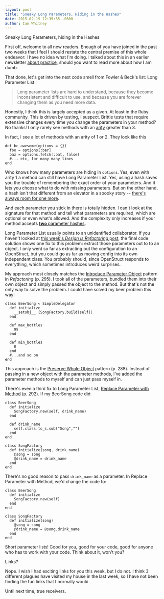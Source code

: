 ```yaml
---
layout: post
title: "Sneaky Long Parameters, Hiding in the Hashes"
date: 2015-02-19 12:35:35 -0600
author: Ian Whitney
---
```


Sneaky Long Parameters, hiding in the Hashes

First off, welcome to all new readers. Enough of you have joined in the past two weeks that I feel I should restate the central premise of this whole endeavor: I have no idea what I'm doing. I talked about this in an earlier newsletter [about practice](http://tinyletter.com/ianwhitney/letters/practice-and-being-dumb), should you want to read more about how I am dumb.

That done, let's get into the next code smell from Fowler & Beck's list: Long Parameter List.

> Long parameter lists are hard to understand, because they become inconsistent and difficult to use, and because you are forever changing them as you need more data.

Honestly, I think this is largely accepted as a given. At least in the Ruby community. This is driven by testing, I suspect. Brittle tests that require extensive changes every time you change the parameters in your method? No thanks! I only rarely see methods with an [arity](https://en.wikipedia.org/wiki/Arity) greater than 3.

In fact, I see a lot of methods with an arity of 1 or 2. They look like this

```
def be_awesome(options = {})
  foo = options[:bar]
  baz = options.fetch(:bat, false)
  #... etc, for many many lines
end
```

Who knows how many parameters are hiding in `options`. Yes, even with arity 1 a method can still have Long Parameter List. Yes, using a hash saves you the trouble of remembering the exact order of your parameters. And it lets you choose what to do with missing parameters. But on the other hand, a hash isn't that different from an elevator in a spooky story -- [there's always room for one more](http://www.snopes.com/horrors/ghosts/onemore.asp).

And each parameter you stick in there is totally hidden. I can't look at the signature for that method and tell what parameters are required, which are optional or even what's allowed. And the complexity only increases if your method accepts [**two** parameter hashes](http://apidock.com/rails/ActionView/Helpers/DateHelper/date_select).

Long Parameter List usually points to an unidentified collaborator. If you haven't looked at [this week's _Design is Refactoring_ post](http://designisrefactoring.com/2015/02/16/true-in-action/), the final code solution shows one fix to this problem: extract those parameters out to to an object. I only went so far as extracting out the configuration to an OpenStruct, but you could go as far as moving config into its own independent class. You probably should, since OpenStruct responds to everything, which sometimes introduces weird surprises.

My approach most closely matches the [Introduce Parameter Object](http://refactoring.com/catalog/introduceParameterObject.html) pattern in _Refactoring_ (p. 295). I took all of the parameters, bundled them into their own object and simply passed the object to the method. But that's not the only way to solve the problem. I could have solved my beer problem this way:

```
class BeerSong < SimpleDelegator
  def initialize
    __setobj__ (SongFactory.build(self))
  end

  def max_bottles
    99
  end

  def min_bottles
    0
  end
  #...and so on
end
```

This approach is the [Preserve Whole Object](http://refactoring.com/catalog/preserveWholeObject.html) pattern (p. 288). Instead of passing in a new object with the parameter methods, I've added the parameter methods to myself and can just pass myself in.

There's even a third fix to Long Parameter List, [Replace Parameter with Method](http://refactoring.com/catalog/replaceParameterWithMethod.html) (p. 292). If my BeerSong code did:

```
class BeerSong
  def initialize
    SongFactory.new(self, drink_name)
  end

  def drink_name
    self.class.to_s.sub("Song","")
  end
end

class SongFactory
  def initialize(song, drink_name)
    @song = song
    @drink_name = drink_name
  end
end
```

There's no good reason to pass `drink_name` as a parameter. In Replace Parameter with Method, we'd change the code to:

```
class BeerSong
  def initialize
    SongFactory.new(self)
  end
end

class SongFactory
  def initialize(song)
    @song = song
    @drink_name = @song.drink_name
  end
end
```

Short parameter lists! Good for you, good for your code, good for anyone who has to work with your code. Think about it, won't you?

Links?

Nope. I wish I had exciting links for you this week, but I do not. I think 3 different plagues have visited my house in the last week, so I have not been finding the fun links that I normally would.

Until next time, true receivers.
